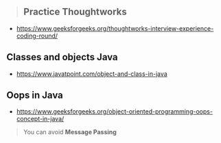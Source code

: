 > ## Practice Thoughtworks 
- https://www.geeksforgeeks.org/thoughtworks-interview-experience-coding-round/
 
## Classes and objects Java 
- https://www.javatpoint.com/object-and-class-in-java

## Oops in Java
- https://www.geeksforgeeks.org/object-oriented-programming-oops-concept-in-java/
> You can avoid **Message Passing**



